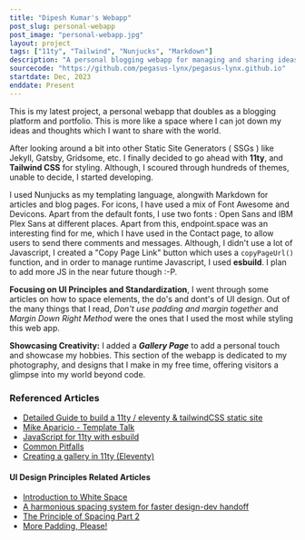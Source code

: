 ```yaml
---
title: "Dipesh Kumar's Webapp"
post_slug: personal-webapp
post_image: "personal-webapp.jpg"
layout: project
tags: ["11ty", "Tailwind", "Nunjucks", "Markdown"]
description: "A personal blogging webapp for managing and sharing ideas and showcase my past projects."
sourcecode: "https://github.com/pegasus-lynx/pegasus-lynx.github.io"
startdate: Dec, 2023
enddate: Present
---
```


This is my latest project, a personal webapp that doubles as a blogging platform and portfolio. This is more like a space where I can jot down my ideas and thoughts which I want to share with the world. 

After looking around a bit into other Static Site Generators ( SSGs ) like Jekyll, Gatsby, Gridsome, etc. I finally decided to go ahead with **11ty**, and **Tailwind CSS** for styling. Although, I scoured through hundreds of themes, unable to decide, I started developing.

I used Nunjucks as my templating language, alongwith Markdown for articles and blog pages. For icons, I have used a mix of Font Awesome and Devicons. Apart from the default fonts, I use two fonts : Open Sans and IBM Plex Sans at different places. Apart from this, endpoint.space was an interesting find for me, which I have used in the Contact page, to allow users to send there comments and messages. Although, I didn't use a lot of Javascript, I created a "Copy Page Link" button which uses a `copyPageUrl()` function, and in order to manage runtime Javascript, I used **esbuild**. I plan to add more JS in the near future though :-P.

**Focusing on UI Principles and Standardization**, I went through some articles on how to space elements, the do's and dont's of UI design. Out of the many things that I read, *Don't use padding and margin together* and *Margin Down Right Method* were the ones that I used the most while styling this web app.

**Showcasing Creativity:** I added a ***Gallery Page***
to add a personal touch and showcase my hobbies. This section of the webapp is dedicated to my photography, and designs that I make in my free time, offering visitors a glimpse into my world beyond code.

### Referenced Articles

- [Detailed Guide to build a 11ty / eleventy & tailwindCSS static site](https://5balloons.info/guide-tailwindcss-eleventy-static-site/)
- [Mike Aparicio - Template Talk](https://www.mikeaparicio.com/template-talk/)
- [JavaScript for 11ty with esbuild](https://www.seancdavis.com/posts/javascript-for-11ty-with-esbuild/)
- [Common Pitfalls](https://www.11ty.dev/docs/permalinks/#remapping-output-(permalink))
- [Creating a gallery in 11ty (Eleventy)](https://vilva.es/blog/creating-a-gallery-11ty/)

#### UI Design Principles Related Articles

- [Introduction to White Space](https://uxengineer.com/principles-of-design/white-space/)
- [A harmonious spacing system for faster design-dev handoff](https://marvelapp.com/blog/harmonious-spacing-system-faster-design-dev-handoff/)
- [The Principle of Spacing Part 2](https://medium.com/dwarves-design/the-principle-of-spacing-part-2-e3cf31b909fa)
- [More Padding, Please!](https://medium.com/wayfair-design/more-padding-please-b95e19422acc)